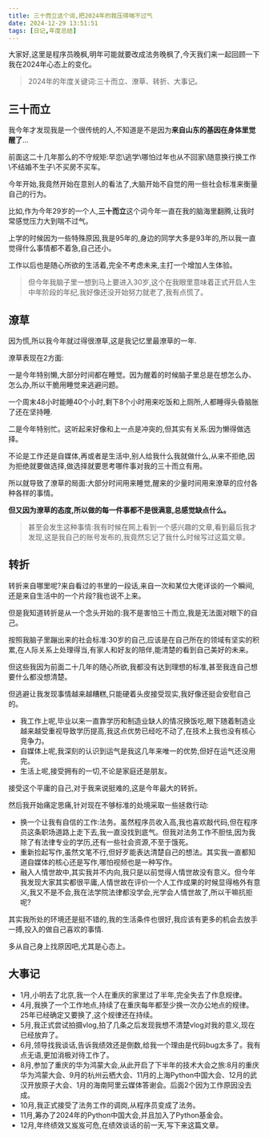 ```yaml
---
title: 三十而立这个词,把2024年的我压得喘不过气
date: 2024-12-29 13:51:51
tags: [日记,年度总结]
---
```


大家好,这里是程序员晚枫,明年可能就要改成法务晚枫了,今天我们来一起回顾一下我在2024年心态上的变化。

> 2024年的年度关键词:三十而立、潦草、转折、大事记。

## 三十而立

我今年才发现我是一个很传统的人,不知道是不是因为**来自山东的基因在身体里觉醒了**...

前面这二十几年那么的不守规矩:早恋\逃学\哪怕过年也从不回家\随意换行换工作\不结婚不生子\不买房不买车。

今年开始,我竟然开始在意别人的看法了,大脑开始不自觉的用一些社会标准来衡量自己的行为。

比如,作为今年29岁的一个人,**三十而立**这个词今年一直在我的脑海里翻腾,让我时常感觉压力大到喘不过气。

上学的时候因为一些特殊原因,我是95年的,身边的同学大多是93年的,所以我一直觉得什么事情都不着急,自己还小。

工作以后也是随心所欲的生活着,完全不考虑未来,主打一个增加人生体验。

> 但今年我脑子里一想到马上要进入30岁,这个在我眼里意味着正式开启人生中年阶段的年纪,我好像还没开始努力就老了,我有点慌了。

## 潦草

因为慌,所以我今年就过得很潦草,这是我记忆里最潦草的一年.

潦草表现在2方面:

一是今年特别懒,大部分时间都在睡觉。因为醒着的时候脑子里总是在想怎么办、怎么办,所以干脆用睡觉来逃避问题。

一个周末48小时能睡40个小时,剩下8个小时用来吃饭和上厕所,人都睡得头昏脑胀了还在坚持睡.

二是今年特别忙。这听起来好像和上一点是冲突的,但其实有关系:因为懒得做选择。

不论是工作还是自媒体,再或者是生活中,别人给我什么我就做什么,从来不拒绝,因为拒绝就要做选择,做选择就要思考哪件事对我的三十而立有用。

所以就导致了潦草的局面:大部分时间用来睡觉,醒来的少量时间用来潦草的应付各种各样的事情。

**但又因为潦草的态度,所以做的每一件事都不是很满意,总感觉缺点什么。**

> 甚至会发生这种事情:我有时候在网上看到一个感兴趣的文章,看到最后我才发现,这是我自己的账号发布的,我竟然忘记了我什么时候写过这篇文章。

## 转折

转折来自哪里呢?来自看过的书里的一段话,来自一次和某位大佬详谈的一个瞬间,还是来自生活中的一个片段?我也说不上来。

但是我知道转折是从一个念头开始的:我不是害怕三十而立,我是无法面对眼下的自己。

按照我脑子里蹦出来的社会标准:30岁的自己,应该是在自己所在的领域有坚实的积累,在人际关系上处理得当,有家人和好友的陪伴,能清楚的看到自己美好的未来。

但这些我因为前面二十几年的随心所欲,我都没有达到理想的标准,甚至我连自己想要什么都没想清楚。

但逃避让我发现事情越来越糟糕,只能硬着头皮接受现实,我好像还挺会安慰自己的。

- 我工作上呢,毕业以来一直靠学历和制造业缺人的情况换饭吃,眼下随着制造业越来越受重视导致学历提高,我这点优势已经吃不动了,在技术上我也没有核心竞争力。
- 自媒体上呢,我深刻的认识到运气是我这几年来唯一的优势,但好在运气还没用完。
- 生活上呢,接受拥有的一切,不论是家庭还是朋友。

接受这个平庸的自己,对于我来说挺难的,这是今年最大的转折。

然后我开始痛定思痛,针对现在不够标准的处境采取一些拯救行动:

- 换一个让我有自信的工作:法务。虽然程序员收入高,我也喜欢敲代码,但在程序员这条职场道路上走下去,我一直没找到底气。但我对法务工作不胆怯,因为我除了有法律专业的学历,还有一些社会资源,不至于饿死。
- 重新捡起写作,虽然文笔不行,但好歹能表达清楚自己的想法。其实我一直都知道自媒体的核心还是写作,哪怕视频也是一种写作。
- 融入人情世故中,其实我并不内向,我只是以前觉得人情世故没有意义。但今年我发现大家其实都很平庸,人情世故在评价一个人工作成果的时候显得格外有意义,我又不是不会,我在法学院法律都没学会,光学会人情世故了,所以干嘛抗拒呢?

其实我所处的环境还是挺不错的,我的生活条件也很好,我应该有更多的机会去放手一搏,投入的做自己喜欢的事情.

多从自己身上找原因吧,尤其是心态上。



## 大事记

- 1月,小明去了北京,我一个人在重庆的家里过了半年,完全失去了作息规律。
- 4月,我换了一个工作地点,持续了在重庆每年都至少换一次办公地点的规律。25年已经确定又要换了,这个规律还在持续。
- 5月,我正式尝试拍摄vlog,拍了几条之后发现我想不清楚vlog对我的意义,现在已经放弃了。
- 6月,领导找我谈话,告诉我绩效还是倒数,给我一个理由是代码bug太多了。我有点无语,更加消极对待工作了。
- 8月,参加了重庆的华为鸿蒙大会,从此开启了下半年的技术大会之旅:8月的重庆华为鸿蒙大会、9月的杭州云栖大会、11月的上海Python中国大会、12月的武汉开放原子大会、1月的海南阿里云媒体答谢会。后面2个因为工作原因没去成。
- 10月,我正式接受了法务工作的调岗,从程序员变成了法务。
- 11月,筹办了2024年的Python中国大会,并且加入了Python基金会。
- 12月,年终绩效又岌岌可危,在绩效谈话的前一天,写下来这篇文章。